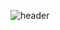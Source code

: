 ![header](https://capsule-render.vercel.app/api?type=waving&color=gradient&height=300&section=header&text=안녕하세요)
